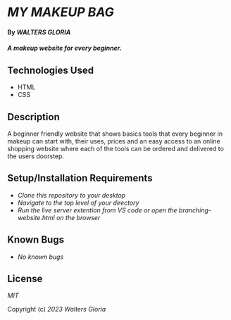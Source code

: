 # _MY MAKEUP BAG_

#### By _**WALTERS GLORIA**_ 

#### _A makeup website for every  beginner._

## Technologies Used 
* HTML
* CSS

## Description 

 

A beginner friendly website that shows basics tools that every beginner in makeup can start with, their uses, prices and an easy access to an online shopping website where each of the tools can be ordered and delivered to the users doorstep.
## Setup/Installation Requirements 

* _Clone this repository to your desktop_
* _Navigate to the top level of your directory_
* _Run the live server extention from VS code or open the branching-website.html on the browser_

 ## Known Bugs

 * _No known bugs_

## License

_MIT_ 

Copyright (c) _2023_ _Walters Gloria_
